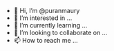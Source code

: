 - 👋 Hi, I’m @puranmaury
- 👀 I’m interested in ...
- 🌱 I’m currently learning ...
- 💞️ I’m looking to collaborate on ...
- 📫 How to reach me ...

<!---
puranmaury/puranmaury is a ✨ special ✨ repository because its `README.md` (this file) appears on your GitHub profile.
You can click the Preview link to take a look at your changes.
--->

